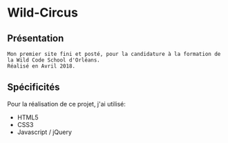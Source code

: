 # Wild-Circus

## Présentation
```
Mon premier site fini et posté, pour la candidature à la formation de la Wild Code School d'Orléans.
Réalisé en Avril 2018.

```
## Spécificités
Pour la réalisation de ce projet, j'ai utilisé:
- HTML5
- CSS3
- Javascript / jQuery
